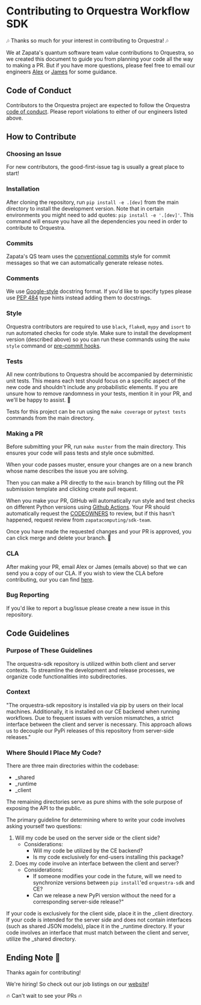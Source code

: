 # Contributing to Orquestra Workflow SDK

🎶 Thanks so much for your interest in contributing to Orquestra! 🎶

We at Zapata's quantum software team value contributions to Orquestra, so we created this document to guide you from planning your code all the way to making a PR. But if you have more questions, please feel free to email our engineers [Alex](mailto:alexander.juda@zapatacomputing.com) or [James](mailto:james.clark@zapatacomputing.com) for some guidance.

## Code of Conduct

Contributors to the Orquestra project are expected to follow the Orquestra [code of conduct](https://github.com/zapatacomputing/orquestra-core/blob/main/CODE_OF_CONDUCT.md). Please report violations to either of our engineers listed above.

## How to Contribute

### Choosing an Issue

For new contributors, the good-first-issue tag is usually a great place to start!

### Installation

After cloning the repository, run `pip install -e .[dev]` from the main directory to install the development version. Note that in certain environments you might need to add quotes: `pip install -e '.[dev]'`. This command will ensure you have all the dependencies you need in order to contribute to Orquestra.

### Commits

Zapata's QS team uses the [conventional commits](https://www.conventionalcommits.org/en/v1.0.0/#specification) style for commit messages so that we can automatically generate release notes.

### Comments

We use [Google-style](https://sphinxcontrib-napoleon.readthedocs.io/en/latest/example_google.html) docstring format. If you'd like to specify types please use [PEP 484](https://www.python.org/dev/peps/pep-0484/) type hints instead adding them to docstrings.

### Style

Orquestra contributors are required to use `black`, `flake8`, `mypy` and `isort` to run automated checks for code style. Make sure to install the development version (described above) so you can run these commands using the `make style` command or [pre-commit hooks](https://pre-commit.com/).

### Tests

All new contributions to Orquestra should be accompanied by deterministic unit tests. This means each test should focus on a specific aspect of the new code and shouldn't include any probabilistic elements. If you are unsure how to remove randomness in your tests, mention it in your PR, and we'll be happy to assist. 💪

Tests for this project can be run using the `make coverage` or `pytest tests` commands from the main directory.

### Making a PR

Before submitting your PR, run `make muster` from the main directory. This ensures your code will pass tests and style once submitted.

When your code passes muster, ensure your changes are on a new branch whose name describes the issue you are solving.

Then you can make a PR directly to the `main` branch by filling out the PR submission template and clicking create pull request.

When you make your PR, GitHub will automatically run style and test checks on different Python versions using [Github Actions](.github/workflows/style.yml). Your PR should automatically request the [CODEOWNERS](CODEOWNERS) to review, but if this hasn't happened, request review from `zapatacomputing/sdk-team`.

Once you have made the requested changes and your PR is approved, you can click merge and delete your branch. 🎉

### CLA

After making your PR, email Alex or James (emails above) so that we can send you a copy of our CLA. If you wish to view the CLA before contributing, our you can find [here](https://github.com/zapatacomputing/orquestra-core/blob/main/docs/_static/ZapataCLA.pdf).

### Bug Reporting

If you'd like to report a bug/issue please create a new issue in this repository.

## Code Guidelines

### Purpose of These Guidelines

The orquestra-sdk repository is utilized within both client and server contexts. 
To streamline the development and release processes, we organize code functionalities 
into subdirectories.

### Context

"The orquestra-sdk repository is installed via pip by users on their local machines. 
Additionally, it is installed on our CE backend when running workflows. 
Due to frequent issues with version mismatches, a strict interface between the client 
and server is necessary. This approach allows us to decouple our PyPi releases of 
this repository from server-side releases."

### Where Should I Place My Code?

There are three main directories within the codebase:

- _shared
- _runtime
- _client

The remaining directories serve as pure shims with the sole purpose of exposing the API to the public.

The primary guideline for determining where to write your code involves asking yourself two questions:

1. Will my code be used on the server side or the client side?
   - Considerations:
        - Will my code be utilized by the CE backend?
        - Is my code exclusively for end-users installing this package?
2. Does my code involve an interface between the client and server?
   - Considerations:
        - If someone modifies your code in the future, will we need to synchronize versions between `pip install`'ed `orquestra-sdk` and CE?
        - Can we release a new PyPi version without the need for a corresponding server-side release?"


If your code is exclusively for the client side, place it in the _client directory.
If your code is intended for the server side and does not contain interfaces (such as shared JSON models), place it in the _runtime directory.
If your code involves an interface that must match between the client and server, utilize the _shared directory.

## Ending Note 🎵

Thanks again for contributing!

We're hiring! So check out our job listings on our [website](https://www.zapatacomputing.com/quantum-computing-careers/)!

🔥 Can't wait to see your PRs 🔥
